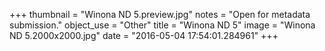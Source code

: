 +++
thumbnail = "Winona ND 5.preview.jpg"
notes = "Open for metadata submission."
object_use = "Other"
title = "Winona ND 5"
image = "Winona ND 5.2000x2000.jpg"
date = "2016-05-04 17:54:01.284961"
+++
